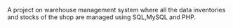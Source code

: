A project on warehouse management system where all the data inventories and stocks of the shop are managed using SQL,MySQL and PHP.
